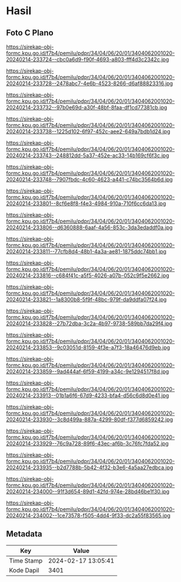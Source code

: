 # Hasil

## Foto C Plano

https://sirekap-obj-formc.kpu.go.id/f7b4/pemilu/pdpr/34/04/06/20/01/3404062001020-20240214-233724--cbc0a6d9-f90f-4693-a803-fff4d3c2342c.jpg

https://sirekap-obj-formc.kpu.go.id/f7b4/pemilu/pdpr/34/04/06/20/01/3404062001020-20240214-233728--2478abc7-4e6b-4523-8266-d6af88823316.jpg

https://sirekap-obj-formc.kpu.go.id/f7b4/pemilu/pdpr/34/04/06/20/01/3404062001020-20240214-233732--97b0e69d-a30f-48bf-8faa-df1cd77381cb.jpg

https://sirekap-obj-formc.kpu.go.id/f7b4/pemilu/pdpr/34/04/06/20/01/3404062001020-20240214-233738--1225d102-6f97-452c-aee2-649a7bdb1d24.jpg

https://sirekap-obj-formc.kpu.go.id/f7b4/pemilu/pdpr/34/04/06/20/01/3404062001020-20240214-233743--248812dd-5a37-452e-ac33-14b169cf6f3c.jpg

https://sirekap-obj-formc.kpu.go.id/f7b4/pemilu/pdpr/34/04/06/20/01/3404062001020-20240214-233748--7907fbdc-4c60-4623-a441-c74bc3564b6d.jpg

https://sirekap-obj-formc.kpu.go.id/f7b4/pemilu/pdpr/34/04/06/20/01/3404062001020-20240214-233801--8cf6e8f8-f4e3-4984-910a-710f6cc6da13.jpg

https://sirekap-obj-formc.kpu.go.id/f7b4/pemilu/pdpr/34/04/06/20/01/3404062001020-20240214-233806--d6360888-6aaf-4a56-853c-3da3edaddf0a.jpg

https://sirekap-obj-formc.kpu.go.id/f7b4/pemilu/pdpr/34/04/06/20/01/3404062001020-20240214-233811--77cfb8d4-48b1-4a3a-ae81-1875ddc74bb1.jpg

https://sirekap-obj-formc.kpu.go.id/f7b4/pemilu/pdpr/34/04/06/20/01/3404062001020-20240214-233816--c684f41c-a5f5-4026-a07b-052c9f5e2662.jpg

https://sirekap-obj-formc.kpu.go.id/f7b4/pemilu/pdpr/34/04/06/20/01/3404062001020-20240214-233821--1a8300b8-5f9f-48bc-979f-da9ddfa07f24.jpg

https://sirekap-obj-formc.kpu.go.id/f7b4/pemilu/pdpr/34/04/06/20/01/3404062001020-20240214-233828--27b72dba-3c2a-4b97-9738-589bb7da29f4.jpg

https://sirekap-obj-formc.kpu.go.id/f7b4/pemilu/pdpr/34/04/06/20/01/3404062001020-20240214-233853--9c03051d-8159-4f3e-a7f3-18a46476d9eb.jpg

https://sirekap-obj-formc.kpu.go.id/f7b4/pemilu/pdpr/34/04/06/20/01/3404062001020-20240214-233859--9ad444af-6f59-4199-a34c-9e1294517f8d.jpg

https://sirekap-obj-formc.kpu.go.id/f7b4/pemilu/pdpr/34/04/06/20/01/3404062001020-20240214-233913--01b1a6f6-67d9-4233-bfa4-d56c6d8d0e41.jpg

https://sirekap-obj-formc.kpu.go.id/f7b4/pemilu/pdpr/34/04/06/20/01/3404062001020-20240214-233930--3c8d499a-887a-4299-80df-f377d6859242.jpg

https://sirekap-obj-formc.kpu.go.id/f7b4/pemilu/pdpr/34/04/06/20/01/3404062001020-20240214-233929--76c9a728-89f6-43ec-af6b-3c76fc7fda52.jpg

https://sirekap-obj-formc.kpu.go.id/f7b4/pemilu/pdpr/34/04/06/20/01/3404062001020-20240214-233935--b2d7788b-5b42-4f32-b3e6-4a5aa27edbca.jpg

https://sirekap-obj-formc.kpu.go.id/f7b4/pemilu/pdpr/34/04/06/20/01/3404062001020-20240214-234000--91f3d654-89d1-42fd-974e-28bd46be1f30.jpg

https://sirekap-obj-formc.kpu.go.id/f7b4/pemilu/pdpr/34/04/06/20/01/3404062001020-20240214-234002--1ce73578-f505-4dd4-9f33-dc2a55f83565.jpg


## Metadata

| Key        | Value               |
| ---------- | ------------------- |
| Time Stamp | 2024-02-17 13:05:41 |
| Kode Dapil | 3401                |



